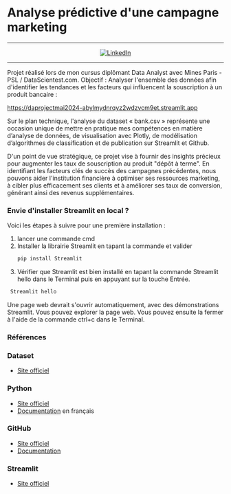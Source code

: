 # Analyse prédictive d'une campagne marketing
<!-- MARKDOWN LIENS & IMAGES -->
<!-- https://www.markdownguide.org/basic-syntax/#reference-style-links -->

[linkedin-shield]: https://img.shields.io/badge/-LinkedIn-black.svg?style=for-the-badge&logo=linkedin&colorB=blue
[linkedin-url]: https://www.linkedin.com/in/elodie-barnay-henriet-916a6311a/
[product-screenshot]: images/screenshot.png

***
<div align="center">


[![LinkedIn][linkedin-shield]][linkedin-url]

</div>

***

Projet réalisé lors de mon cursus diplômant Data Analyst avec Mines Paris - PSL / DataScientest.com. Objectif : Analyser l'ensemble des données afin d'identifier les tendances et les facteurs qui influencent la souscription à un produit bancaire : 

https://daprojectmai2024-abylmydnrqyz2wdzvcm9et.streamlit.app

Sur le plan technique, l'analyse du dataset « bank.csv » représente une occasion unique de mettre en pratique mes compétences en matière d’analyse de données, de visualisation avec Plotly, de modélisation d’algorithmes de classification et de publication sur Streamlit et Github.

D'un point de vue stratégique, ce projet vise à fournir des insights précieux pour augmenter les taux de souscription au produit "dépôt à terme". En identifiant les facteurs clés de succès des campagnes précédentes, nous pouvons aider l'institution financière à optimiser ses ressources marketing, à cibler plus efficacement ses clients et à améliorer ses taux de conversion, générant ainsi des revenus supplémentaires.



### Envie d'installer Streamlit en local ?
Voici les étapes à suivre pour une première installation :
1. lancer une commande cmd
2. Installer la librairie Streamlit en tapant la commande et valider
   ```sh
   pip install Streamlit
   ```
3. Vérifier que Streamlit est bien installé en tapant la commande Streamlit hello dans le Terminal puis en appuyant sur la touche Entrée.

  ```sh
   Streamlit hello
   ```
Une page web devrait s'ouvrir automatiquement, avec des démonstrations Streamlit. Vous pouvez explorer la page web. Vous pouvez ensuite la fermer à l'aide de la commande ctrl+c dans le Terminal.

### Références
### Dataset
* [Site officiel](https://www.kaggle.com/datasets/janiobachmann/bank-marketing-dataset)

### Python
* [Site officiel](https://www.python.org/)
* [Documentation](https://docs.python.org/fr/3/) en français

### GitHub
* [Site officiel](https://github.com/)
* [Documentation](https://docs.github.com/en)

### Streamlit
* [Site officiel](https://streamlit.io/)
